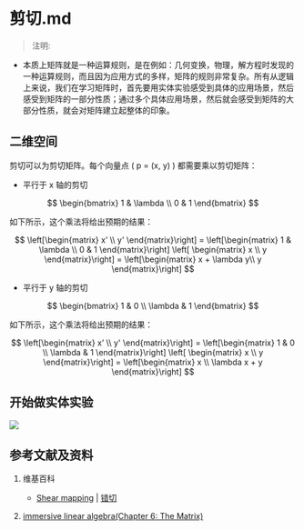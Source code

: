 # 剪切.md

> 注明:
>  
- 本质上矩阵就是一种运算规则，是在例如：几何变换，物理，解方程时发现的一种运算规则，而且因为应用方式的多样，矩阵的规则非常复杂。所有从逻辑上来说，我们在学习矩阵时，首先要用实体实验感受到具体的应用场景，然后感受到矩阵的一部分性质；通过多个具体应用场景，然后就会感受到矩阵的大部分性质，就会对矩阵建立起整体的印象。

## 二维空间

剪切可以为剪切矩阵。每个向量点 \( p = (x, y) \) 都需要乘以剪切矩阵：

- 平行于 x 轴的剪切

$$
\begin{bmatrix}
  1 & \lambda \\
  0 & 1
\end{bmatrix}
$$

如下所示，这个乘法将给出预期的结果：

$$
\left[\begin{matrix}
	x’ \\
	y' 
  \end{matrix}\right]
    = 
  \left[\begin{matrix}
	1 & \lambda \\
	0 & 1
  \end{matrix}\right]
  \left[ \begin{matrix}
	x \\
	y 
  \end{matrix}\right]
	= 
\left[\begin{matrix}
	x + \lambda y\\
	y
\end{matrix}\right]
$$

- 平行于 y 轴的剪切

$$
\begin{bmatrix}
  1 & 0 \\
  \lambda & 1
\end{bmatrix}
$$

如下所示，这个乘法将给出预期的结果：

$$
\left[\begin{matrix}
	x’ \\
	y' 
  \end{matrix}\right]
    = 
  \left[\begin{matrix}
  1 & 0 \\
  \lambda & 1
  \end{matrix}\right]
  \left[ \begin{matrix}
	x \\
	y 
  \end{matrix}\right]
	= 
\left[\begin{matrix}
	x \\
	\lambda x + y
\end{matrix}\right]
$$

## 开始做实体实验

![](/images/线性代数/矩阵/变换矩阵/剪切/1a1.jpg)

## 参考文献及资料

1. 维基百科
	- [Shear mapping](https://en.wikipedia.org/wiki/Shear_mapping) | [错切](https://zh.wikipedia.org/wiki/错切)
   
2. [immersive linear algebra(Chapter 6: The Matrix)](http://immersivemath.com/ila/ch06_matrices/ch06.html)